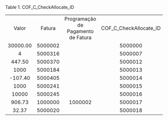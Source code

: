 <div id="d122385e1" class="table">

<div class="table-title">

Table 1. COF\_C\_CheckAllocate\_ID

</div>

<div class="table-contents">

|          |         |                                    |                           |                    |                |                |                   |             |                         |                   |                |
| :------: | :-----: | :--------------------------------: | :-----------------------: | :----------------: | :------------: | :------------: | :---------------: | :---------: | :---------------------: | :---------------: | :------------: |
|  Valor   | Fatura  | Programação de Pagamento de Fatura | COF\_C\_CheckAllocate\_ID | Controle de Cheque | Valor do Juros | Valor da Multa | Valor do Desconto | Val. Fatura | Pagamento a Maior/Menor | Val. Remanescente | Valor da Baixa |
| 30000.00 | 5000002 |                                    |          5000000          |      5000001       |       0        |       0        |         0         |  30000.00   |            0            |     20000.00      |       0        |
|    4     | 5000316 |                                    |          5000007          |      5000005       |       0        |       0        |         0         |      0      |           \-4           |        500        |       0        |
|  447.50  | 5000370 |                                    |          5000012          |      5000009       |       0        |       0        |         0         |      0      |            0            |       0.00        |       0        |
|   1000   | 5000184 |                                    |          5000013          |      5000007       |       0        |       0        |         0         |      0      |         \-1000          |         0         |       0        |
| \-107.40 | 5000405 |                                    |          5000014          |      5000011       |       0        |       0        |         0         |      0      |            0            |      214.80       |     107.40     |
|   1000   | 5000241 |                                    |          5000015          |      5000014       |       0        |       0        |         0         |      0      |            0            |         0         |       0        |
|  10000   | 5000245 |                                    |          5000016          |      5000022       |       0        |       0        |         0         |      0      |            0            |         0         |       0        |
|  906.73  | 1000000 |              1000002               |          5000017          |      5000024       |       0        |       0        |         0         |   906.73    |            0            |     10171.90      |       0        |
|  32.37   | 5000020 |                                    |          5000018          |      5000024       |       0        |       0        |         0         |    32.37    |            0            |     10171.90      |       0        |

</div>

</div>
